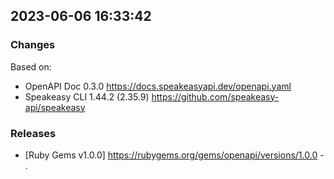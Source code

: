 

## 2023-06-06 16:33:42
### Changes
Based on:
- OpenAPI Doc 0.3.0 https://docs.speakeasyapi.dev/openapi.yaml
- Speakeasy CLI 1.44.2 (2.35.9) https://github.com/speakeasy-api/speakeasy
### Releases
- [Ruby Gems v1.0.0] https://rubygems.org/gems/openapi/versions/1.0.0 - .